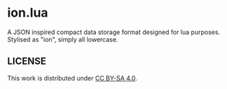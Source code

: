 # ion.lua
A JSON inspired compact data storage format designed for lua purposes.
Stylised as "ion", simply all lowercase.

## LICENSE
This work is distributed under [CC BY-SA 4.0](https://creativecommons.org/licenses/by-sa/4.0/).
